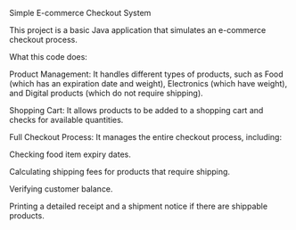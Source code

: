 Simple E-commerce Checkout System

This project is a basic Java application that simulates an e-commerce checkout process.

What this code does:

Product Management: It handles different types of products, such as Food (which has an expiration date and weight), Electronics (which have weight), and Digital products (which do not require shipping).

Shopping Cart: It allows products to be added to a shopping cart and checks for available quantities.

Full Checkout Process: It manages the entire checkout process, including:

Checking food item expiry dates.

Calculating shipping fees for products that require shipping.

Verifying customer balance.

Printing a detailed receipt and a shipment notice if there are shippable products.
